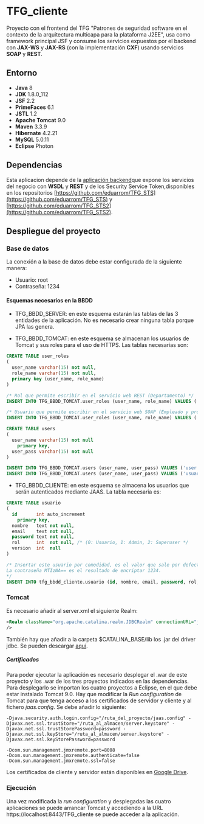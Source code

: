 # TFG_cliente

Proyecto con el frontend del TFG "Patrones de seguridad software en el contexto de la arquitectura multicapa para la plataforma J2EE", usa como framework principal JSF y consume los servicios expuestos por el backend con **JAX-WS** y **JAX-RS** (con la implementación **CXF**) usando servicios **SOAP** y **REST**.


## Entorno

 - **Java** 8
 - **JDK** 1.8.0_112
 - **JSF** 2.2
 - **PrimeFaces** 6.1
 - **JSTL** 1.2
 - **Apache Tomcat** 9.0
 - **Maven** 3.3.9
 - **Hibernate** 4.2.21
 - **MySQL** 5.0.11
 - **Eclipse** Photon
 

 
## Dependencias

Esta aplicacion depende de la [aplicación backend](https://github.com/sergiomgm/TFG_servidor)que expone los servicios del negocio con **WSDL** y **REST** y de los Security Service Token,disponibles en los repositorios [https://github.com/eduarrom/TFG_STS](https://github.com/eduarrom/TFG_STS) y [https://github.com/eduarrom/TFG_STS2](https://github.com/eduarrom/TFG_STS2).

## Despliegue del proyecto

### Base de datos 

La conexión a la base de datos debe estar configurada de la siguiente manera:

* Usuario: root
* Contraseña: 1234

#### Esquemas necesarios en la BBDD


* TFG_BBDD_SERVER: en este esquema estarán las tablas de las 3 entidades de la aplicación. No es necesario crear ninguna tabla porque JPA las genera.

* TFG_BBDD_TOMCAT: en este esquema se almacenan los usuarios de Tomcat y sus roles para el uso de HTTPS. Las tablas necesarias son:

```sql
CREATE TABLE user_roles
(
  user_name varchar(15) not null,
  role_name varchar(15) not null,
  primary key (user_name, role_name)
)

/* Rol que permite escribir en el servicio web REST (Departamento) */
INSERT INTO TFG_BBDD_TOMCAT.user_roles (user_name, role_name) VALUES ('user', 'write'); 

/* Usuario que permite escribir en el servicio web SOAP (Empleado y proyecto) */
INSERT INTO TFG_BBDD_TOMCAT.user_roles (user_name, role_name) VALUES ('usuario', 'escritura');

CREATE TABLE users
(
  user_name varchar(15) not null
    primary key,
  user_pass varchar(15) not null
)

INSERT INTO TFG_BBDD_TOMCAT.users (user_name, user_pass) VALUES ('user', 'pass');
INSERT INTO TFG_BBDD_TOMCAT.users (user_name, user_pass) VALUES ('usuario', 'contra');
```

* TFG_BBDD_CLIENTE: en este esquema se almacena los usuarios que serán autenticados mediante JAAS. La tabla necesaria es:

```sql
CREATE TABLE usuario
(
  id       int auto_increment
    primary key,
  nombre   text not null,
  email    text not null,
  password text not null,
  rol      int  not null, /* (0: Usuario, 1: Admin, 2: Superuser */
  version  int  null
)

/* Insertar este usuario por comodidad, es el valor que sale por defecto en el formulario
La contraseña MTIzNA== es el resultado de encriptar 1234.
*/
INSERT INTO tfg_bbdd_cliente.usuario (id, nombre, email, password, rol, version) VALUES (1, 'Sergio', 'administrador@gmail.com', 'MTIzNA==', 1, 1);
```

### Tomcat

Es necesario añadir al server.xml el siguiente Realm:

```xml
<Realm className="org.apache.catalina.realm.JDBCRealm" connectionURL="jdbc:mysql://localhost/TFG_BBDD_TOMCAT?user=root&amp;password=1234" driverName="com.mysql.jdbc.Driver" userRoleTable="user_roles" userTable="users" roleNameCol="role_name" userCredCol="user_pass" userNameCol="user_name"
/>
```
 También hay que añadir a la carpeta $CATALINA_BASE/lib los .jar del driver jdbc. Se pueden descargar [aquí](https://dev.mysql.com/downloads/connector/j/5.1.html).

##### Certificados

Para poder ejecutar la aplicación es necesario desplegar el .war de este proyecto y los .war de los tres proyectos indicados en las dependencias. Para desplegarlo se importan los cuatro proyectos a Eclipse, en el que debe estar instalado Tomcat 9.0. Hay que modificar la *Run configuration* de Tomcat para que tenga acceso a los certificados de servidor y cliente y al fichero _jaas.config_. Se debe añadir lo siguiente:

```
-Djava.security.auth.login.config="/ruta_del_proyecto/jaas.config" -Djavax.net.ssl.trustStore="/ruta_al_almacen/server.keystore" -Djavax.net.ssl.trustStorePassword=password -Djavax.net.ssl.keyStore="/ruta_al_almacen/server.keystore" -Djavax.net.ssl.keyStorePassword=password

-Dcom.sun.management.jmxremote.port=8008 
-Dcom.sun.management.jmxremote.authenticate=false 
-Dcom.sun.management.jmxremote.ssl=false

```

Los certificados de cliente y servidor están disponibles en [Google Drive](https://drive.google.com/drive/folders/1AGJq8t8YJWo6Fdttz-CLgvgYx5L1IPdR?usp=sharing).


### Ejecución

Una vez modificada la *run configuration* y desplegadas las cuatro aplicaciones se puede arrancar Tomcat y accediendo a la URL https://localhost:8443/TFG_cliente se puede acceder a la aplicación.
